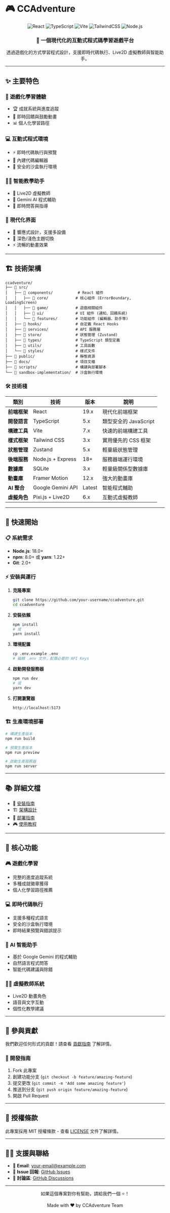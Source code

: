 # 🎮 CCAdventure

<div align="center">
  <img src="https://img.shields.io/badge/React-19.x-61DAFB?style=for-the-badge&logo=react&logoColor=white" alt="React" />
  <img src="https://img.shields.io/badge/TypeScript-5.x-3178C6?style=for-the-badge&logo=typescript&logoColor=white" alt="TypeScript" />
  <img src="https://img.shields.io/badge/Vite-7.x-646CFF?style=for-the-badge&logo=vite&logoColor=white" alt="Vite" />
  <img src="https://img.shields.io/badge/TailwindCSS-3.x-06B6D4?style=for-the-badge&logo=tailwindcss&logoColor=white" alt="TailwindCSS" />
  <img src="https://img.shields.io/badge/Node.js-18+-339933?style=for-the-badge&logo=node.js&logoColor=white" alt="Node.js" />
</div>

<div align="center">
  <h3>🚀 一個現代化的互動式程式碼學習遊戲平台</h3>
  <p>透過遊戲化的方式學習程式設計，支援即時代碼執行、Live2D 虛擬教師與智能助手。</p>
</div>

---

## ✨ 主要特色

### 🎯 **遊戲化學習體驗**

- 🏆 成就系統與進度追蹤
- 🎊 即時回饋與鼓勵動畫
- 📊 個人化學習路徑

### 💻 **互動式程式環境**

- ⚡ 即時代碼執行與預覽
- 🔧 內建代碼編輯器
- 🧪 安全的沙盒執行環境

### 👩‍🏫 **智能教學助手**

- 🤖 Live2D 虛擬教師
- 🧠 Gemini AI 程式輔助
- 💬 即時問答與指導

### 📱 **現代化界面**

- 🎨 響應式設計，支援多設備
- 🌙 深色/淺色主題切換
- ⚡ 流暢的動畫效果

---

## 🏗️ 技術架構

```
ccadventure/
├── 📁 src/
│   ├── 📁 components/           # React 組件
│   │   ├── 📁 core/            # 核心組件 (ErrorBoundary, LoadingScreen)
│   │   ├── 📁 game/            # 遊戲相關組件
│   │   ├── 📁 ui/              # UI 組件 (通知、回饋系統)
│   │   └── 📁 features/        # 功能組件 (編輯器、助手等)
│   ├── 📁 hooks/               # 自定義 React Hooks
│   ├── 📁 services/            # API 服務層
│   ├── 📁 store/               # 狀態管理 (Zustand)
│   ├── 📁 types/               # TypeScript 類型定義
│   ├── 📁 utils/               # 工具函數
│   └── 📁 styles/              # 樣式文件
├── 📁 public/                  # 靜態資源
├── 📁 docs/                    # 項目文檔
├── 📁 scripts/                 # 構建與部署腳本
└── 📁 sandbox-implementation/  # 沙盒執行環境
```

### 🛠️ 技術棧

| 類別         | 技術              | 版本   | 說明                  |
| ------------ | ----------------- | ------ | --------------------- |
| **前端框架** | React             | 19.x   | 現代化前端框架        |
| **開發語言** | TypeScript        | 5.x    | 類型安全的 JavaScript |
| **構建工具** | Vite              | 7.x    | 快速的前端構建工具    |
| **樣式框架** | Tailwind CSS      | 3.x    | 實用優先的 CSS 框架   |
| **狀態管理** | Zustand           | 5.x    | 輕量級狀態管理        |
| **後端服務** | Node.js + Express | 18+    | 服務器端運行環境      |
| **數據庫**   | SQLite            | 3.x    | 輕量級關係型數據庫    |
| **動畫庫**   | Framer Motion     | 12.x   | 強大的動畫庫          |
| **AI 整合**  | Google Gemini API | Latest | 智能程式輔助          |
| **虛擬角色** | Pixi.js + Live2D  | 6.x    | 互動式虛擬教師        |

---

## 🚀 快速開始

### 📋 系統需求

- **Node.js**: 18.0+
- **npm**: 8.0+ 或 **yarn**: 1.22+
- **Git**: 2.0+

### ⚡ 安裝與運行

1. **克隆專案**

   ```bash
   git clone https://github.com/your-username/ccadventure.git
   cd ccadventure
   ```

2. **安裝依賴**

   ```bash
   npm install
   # 或
   yarn install
   ```

3. **環境配置**

   ```bash
   cp .env.example .env
   # 編輯 .env 文件，配置必要的 API Keys
   ```

4. **啟動開發服務器**

   ```bash
   npm run dev
   # 或
   yarn dev
   ```

5. **打開瀏覽器**
   ```
   http://localhost:5173
   ```

### 🏗️ 生產環境部署

```bash
# 構建生產版本
npm run build

# 預覽生產版本
npm run preview

# 啟動生產服務器
npm run server
```

---

## 📚 詳細文檔

- 📖 [安裝指南](docs/SETUP.md)
- 🏗️ [架構設計](docs/SANDBOX_DESIGN.md)
- 🚀 [部署指南](docs/SANDBOX_DEPLOYMENT_GUIDE.md)
- 🎮 [使用教程](docs/CLAUDE_CODE_WEB_COURSE.md)

---

## 🎯 核心功能

### 🎮 **遊戲化學習**

- 完整的進度追蹤系統
- 多種成就徽章獲得
- 個人化學習路徑推薦

### 💻 **即時代碼執行**

- 支援多種程式語言
- 安全的沙盒執行環境
- 即時結果預覽與錯誤提示

### 🤖 **AI 智能助手**

- 基於 Google Gemini 的程式輔助
- 自然語言程式問答
- 智能代碼建議與除錯

### 👩‍🏫 **虛擬教師系統**

- Live2D 動畫角色
- 語音與文字互動
- 個性化教學建議

---

## 🤝 參與貢獻

我們歡迎任何形式的貢獻！請查看 [貢獻指南](CONTRIBUTING.md) 了解詳情。

### 📝 開發指南

1. Fork 此專案
2. 創建功能分支 (`git checkout -b feature/amazing-feature`)
3. 提交更改 (`git commit -m 'Add some amazing feature'`)
4. 推送到分支 (`git push origin feature/amazing-feature`)
5. 開啟 Pull Request

---

## 📄 授權條款

此專案採用 MIT 授權條款 - 查看 [LICENSE](LICENSE) 文件了解詳情。

---

## 🙋‍♂️ 支援與聯絡

- 📧 **Email**: your-email@example.com
- 🐛 **Issue 回報**: [GitHub Issues](https://github.com/your-username/ccadventure/issues)
- 💬 **討論區**: [GitHub Discussions](https://github.com/your-username/ccadventure/discussions)

---

<div align="center">
  <p>如果這個專案對你有幫助，請給我們一個 ⭐！</p>
  <p>Made with ❤️ by CCAdventure Team</p>
</div>
